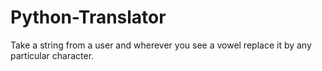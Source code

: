 # Python-Translator
Take a string from a user and wherever you see a vowel replace it by any particular character.
